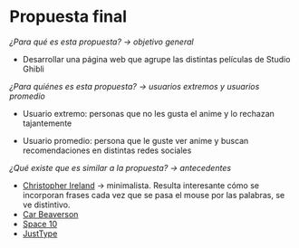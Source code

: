 # **Propuesta final** <br>
_¿Para qué es esta propuesta? → objetivo general_

  + Desarrollar una página web que agrupe las distintas películas de Studio Ghibli

_¿Para quiénes es esta propuesta? → usuarios extremos y usuarios promedio_

+ Usuario extremo: personas que no les gusta el anime y lo rechazan tajantemente

+ Usuario promedio: persona que le guste ver anime y buscan recomendaciones en distintas redes sociales

_¿Qué existe que es similar a la propuesta? → antecedentes_

+  [Christopher Ireland](https://www.christopherireland.net/?ref=godly) → minimalista. Resulta interesante cómo se incorporan frases cada vez que se pasa el mouse por las palabras, se ve distintivo.
+ [Car Beaverson](https://carlbeaverson.com/?ref=godly)
+ [Space 10](https://space10.com/)
+ [JustType](https://justtype.framer.website/theme-two?via=onepagelove)

